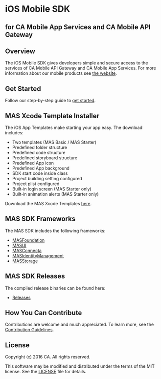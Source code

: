 # iOS Mobile SDK
## for CA Mobile App Services and CA Mobile API Gateway

## Overview
The iOS Mobile SDK gives developers simple and secure access to the services of CA Mobile API Gateway and CA Mobile App Services. 
For more information about our mobile products see [the website][mas.ca.com].

## Get Started
Follow our step-by-step guide to [get started][get-started].

## MAS Xcode Template Installer

The iOS App Templates make starting your app easy. The download includes:

* Two templates (MAS Basic / MAS Starter)
* Predefined folder structure
* Predefined code structure
* Predefined storyboard structure
* Predefined App icon
* Predefined App background
* SDK start code inside class
* Project building setting configured
* Project plist configured
* Built-in login screen (MAS Starter only)
* Built-in animation alerts (MAS Starter only)

Download the MAS Xcode Templates [here][templates].

## MAS SDK Frameworks

The MAS SDK includes the following frameworks:

- [MASFoundation][MASFoundation]
- [MASUI][MASUI]
- [MASConnecta][MASConnecta]
- [MASIdentityManagement][MASIdentityManagement]
- [MASStorage][MASStorage]


## MAS SDK Releases

The compiled release binaries can be found here:
- [Releases][Releases]

## How You Can Contribute

Contributions are welcome and much appreciated. To learn more, see the [Contribution Guidelines][contributing].


## License

Copyright (c) 2016 CA. All rights reserved.

This software may be modified and distributed under the terms
of the MIT license. See the [LICENSE][license-link] file for details.


 [mas.ca.com]: http://mas.ca.com/
 [get-started]: http://mas.ca.com/get-started
 [docs]: http://mas.ca.com/docs/
 [blog]: http://mas.ca.com/blog/

 [MASFoundation]: https://github.com/CAAPIM/iOS-MAS-Foundation
 [MASUI]: https://github.com/CAAPIM/iOS-MAS-UI
 [MASStorage]: https://github.com/CAAPIM/iOS-MAS-Storage
 [MASConnecta]: https://github.com/CAAPIM/iOS-MAS-Connecta
 [MASIdentityManagement]: https://github.com/CAAPIM/iOS-MAS-IdentityManagement
 [Releases]: https://github.com/CAAPIM/Releases
 [contributing]: /CONTRIBUTING.md
 [license-link]: /LICENSE
 [templates]: https://github.com/CAAPIM/iOS-MAS-SDK/blob/develop/TemplateInstaller/MobileSDK.dmg?raw=true


